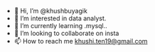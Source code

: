 - 👋 Hi, I’m @khushbuyagik
- 👀 I’m interested in data analyst.
- 🌱 I’m currently learning .mysql..
- 💞️ I’m looking to collaborate on insta
- 📫 How to reach me khushi.ten19@gmail.com

<!---
khushbuyagik/khushbuyagik is a ✨ special ✨ repository because its `README.md` (this file) appears on your GitHub profile.
You can click the Preview link to take a look at your changes.
--->
